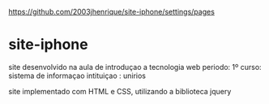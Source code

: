 https://github.com/2003jhenrique/site-iphone/settings/pages

# site-iphone
site desenvolvido na aula de introduçao a tecnologia web
periodo: 1º
curso: sistema de informaçao
intituiçao : unirios

site implementado com HTML e CSS, utilizando a biblioteca jquery
